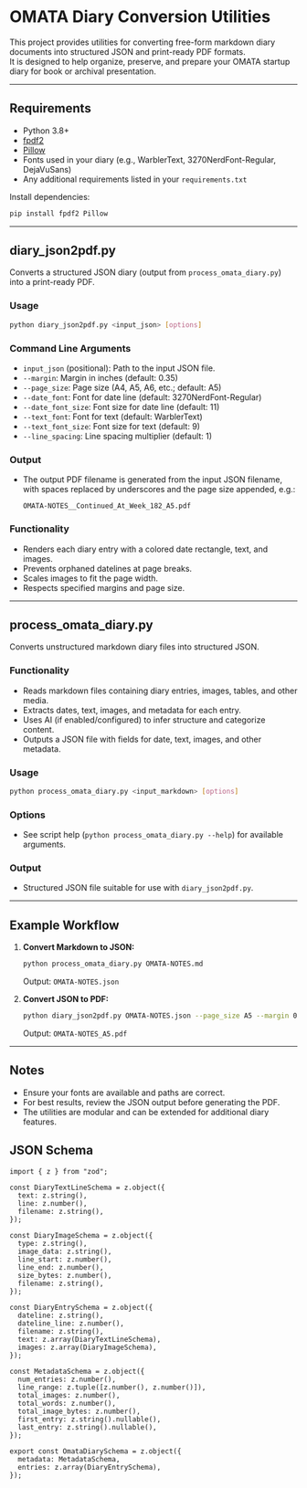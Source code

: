 # OMATA Diary Conversion Utilities

This project provides utilities for converting free-form markdown diary documents into structured JSON and print-ready PDF formats.  
It is designed to help organize, preserve, and prepare your OMATA startup diary for book or archival presentation.

---

## Requirements

- Python 3.8+
- [fpdf2](https://pypi.org/project/fpdf2/)
- [Pillow](https://pypi.org/project/Pillow/)
- Fonts used in your diary (e.g., WarblerText, 3270NerdFont-Regular, DejaVuSans)
- Any additional requirements listed in your `requirements.txt`

Install dependencies:

```sh
pip install fpdf2 Pillow
```

---

## diary_json2pdf.py

Converts a structured JSON diary (output from `process_omata_diary.py`) into a print-ready PDF.

### Usage

```sh
python diary_json2pdf.py <input_json> [options]
```

### Command Line Arguments

- `input_json` (positional): Path to the input JSON file.
- `--margin`: Margin in inches (default: 0.35)
- `--page_size`: Page size (A4, A5, A6, etc.; default: A5)
- `--date_font`: Font for date line (default: 3270NerdFont-Regular)
- `--date_font_size`: Font size for date line (default: 11)
- `--text_font`: Font for text (default: WarblerText)
- `--text_font_size`: Font size for text (default: 9)
- `--line_spacing`: Line spacing multiplier (default: 1)

### Output

- The output PDF filename is generated from the input JSON filename, with spaces replaced by underscores and the page size appended, e.g.:
  ```
  OMATA-NOTES__Continued_At_Week_182_A5.pdf
  ```

### Functionality

- Renders each diary entry with a colored date rectangle, text, and images.
- Prevents orphaned datelines at page breaks.
- Scales images to fit the page width.
- Respects specified margins and page size.

---

## process_omata_diary.py

Converts unstructured markdown diary files into structured JSON.

### Functionality

- Reads markdown files containing diary entries, images, tables, and other media.
- Extracts dates, text, images, and metadata for each entry.
- Uses AI (if enabled/configured) to infer structure and categorize content.
- Outputs a JSON file with fields for date, text, images, and other metadata.

### Usage

```sh
python process_omata_diary.py <input_markdown> [options]
```

### Options

- See script help (`python process_omata_diary.py --help`) for available arguments.

### Output

- Structured JSON file suitable for use with `diary_json2pdf.py`.

---

## Example Workflow

1. **Convert Markdown to JSON:**
   ```sh
   python process_omata_diary.py OMATA-NOTES.md
   ```
   Output: `OMATA-NOTES.json`

2. **Convert JSON to PDF:**
   ```sh
   python diary_json2pdf.py OMATA-NOTES.json --page_size A5 --margin 0.5 --date_font_size 14 --text_font_size 10
   ```
   Output: `OMATA-NOTES_A5.pdf`

---

## Notes

- Ensure your fonts are available and paths are correct.
- For best results, review the JSON output before generating the PDF.
- The utilities are modular and can be extended for additional diary features.

## JSON Schema
```
import { z } from "zod";

const DiaryTextLineSchema = z.object({
  text: z.string(),
  line: z.number(),
  filename: z.string(),
});

const DiaryImageSchema = z.object({
  type: z.string(),
  image_data: z.string(),
  line_start: z.number(),
  line_end: z.number(),
  size_bytes: z.number(),
  filename: z.string(),
});

const DiaryEntrySchema = z.object({
  dateline: z.string(),
  dateline_line: z.number(),
  filename: z.string(),
  text: z.array(DiaryTextLineSchema),
  images: z.array(DiaryImageSchema),
});

const MetadataSchema = z.object({
  num_entries: z.number(),
  line_range: z.tuple([z.number(), z.number()]),
  total_images: z.number(),
  total_words: z.number(),
  total_image_bytes: z.number(),
  first_entry: z.string().nullable(),
  last_entry: z.string().nullable(),
});

export const OmataDiarySchema = z.object({
  metadata: MetadataSchema,
  entries: z.array(DiaryEntrySchema),
});
```
